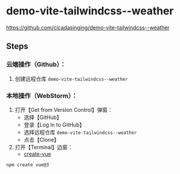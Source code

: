 # demo-vite-tailwindcss--weather

https://github.com/cicadasinging/demo-vite-tailwindcss--weather

## Steps

### 云端操作（Github）：

1. 创建远程仓库 `demo-vite-tailwindcss--weather`

### 本地操作（WebStorm）：

1. 打开【Get from Version Control】弹窗：
    - 选择【GitHub】
    - 登录【Log ln to GitHub】
    - 选择远程仓库 `demo-vite-tailwindcss--weather`
    - 点击【Clone】
2. 打开【Terminal】边窗：
    - [create-vue](https://github.com/vuejs/create-vue)

```bash
npm create vue@3
```
